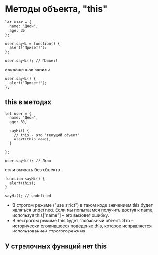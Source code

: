 # Методы объекта, "this"

```
let user = {
  name: "Джон",
  age: 30
};

user.sayHi = function() {
  alert("Привет!");
};

user.sayHi(); // Привет!
```
сокращенная запись:
```
user.sayHi() {
  alert("Привет!");
};
```

## this в методах

```
let user = {
  name: "Джон",
  age: 30,

  sayHi() {
    // this - это "текущий объект"
    alert(this.name);
  }

};

user.sayHi(); // Джон
```

если вызвать без объекта
```
function sayHi() {
  alert(this);
}

sayHi(); // undefined
```
+ В строгом режиме ("use strict") в таком коде значением this будет являться undefined. Если мы попытаемся получить доступ к name, используя this["name"] – это вызовет ошибку.
+ В нестрогом режиме this будет глобальный объект. Это – исторически сложившееся поведение this, которое исправляется использованием строгого режима.

## У стрелочных функций нет this
